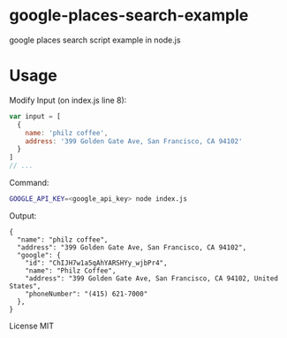 # google-places-search-example
google places search script example in node.js

# Usage
Modify Input (on index.js line 8):
```js
var input = [
  {
    name: 'philz coffee',
    address: '399 Golden Gate Ave, San Francisco, CA 94102'
  }
]
// ...
```

Command:
```bash
GOOGLE_API_KEY=<google_api_key> node index.js
```

Output:
```
{
  "name": "philz coffee",
  "address": "399 Golden Gate Ave, San Francisco, CA 94102",
  "google": {
    "id": "ChIJH7w1a5qAhYARSHYy_wjbPr4",
    "name": "Philz Coffee",
    "address": "399 Golden Gate Ave, San Francisco, CA 94102, United States",
    "phoneNumber": "(415) 621-7000"
  },
}
```

License
MIT